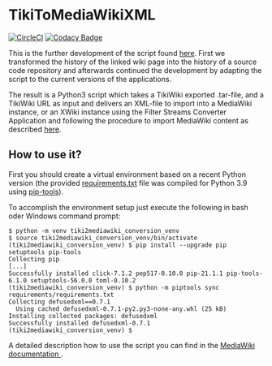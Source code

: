 # TikiToMediaWikiXML

[![CircleCI](https://circleci.com/gh/PTB-PSt1/TikiToMediaWikiXML.svg?style=shield)](https://circleci.com/gh/PTB-PSt1/TikiToMediaWikiXML)
[![Codacy Badge](https://api.codacy.com/project/badge/Grade/08ba4bc84fae4829a0ed74d3e70b6df8)](https://www.codacy.com/app/PTB-PSt1/TikiToMediaWikiXML?utm_source=github.com&amp;utm_medium=referral&amp;utm_content=PTB-PSt1/TikiToMediaWikiXML&amp;utm_campaign=Badge_Grade)

This is the further development of the script found [here](
https://www.mediawiki.org/wiki/Manual:TikiWiki_Conversion). First we 
transformed the history of the linked wiki page into the history of a source 
code repository and afterwards continued the development by adapting the 
script to the current versions of the applications.

The result is a Python3 script which takes a TikiWiki exported .tar-file, and a 
TikiWiki URL as input and delivers an XML-file to import into a MediaWiki 
instance, or an XWiki instance using the Filter Streams Converter Application 
and following the procedure to import MediaWiki content as described [here](
https://extensions.xwiki.org/xwiki/bin/view/Extension/MediaWiki/MediaWiki%20XML/
).

## How to use it?

First you should create a virtual environment based on a recent Python version (the 
provided [requirements.txt](./requirements/requirements.txt) file was compiled for
Python 3.9 using [pip-tools](https://github.com/jazzband/pip-tools)).

To accomplish the environment setup just execute the following in bash oder Windows 
command prompt:

```shell
$ python -m venv tiki2mediawiki_conversion_venv
$ source tiki2mediawiki_conversion_venv/bin/activate
(tiki2mediawiki_conversion_venv) $ pip install --upgrade pip setuptools pip-tools
Collecting pip
[...]
Successfully installed click-7.1.2 pep517-0.10.0 pip-21.1.1 pip-tools-6.1.0 setuptools-56.0.0 toml-0.10.2
(tiki2mediawiki_conversion_venv) $ python -m piptools sync requirements/requirements.txt
Collecting defusedxml==0.7.1
  Using cached defusedxml-0.7.1-py2.py3-none-any.whl (25 kB)
Installing collected packages: defusedxml
Successfully installed defusedxml-0.7.1
(tiki2mediawiki_conversion_venv) $
```

A detailed description how to use the script you can find in the
[MediaWiki documentation
](https://www.mediawiki.org/wiki/Manual:TikiWiki_Conversion).
